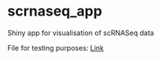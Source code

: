 # scrnaseq_app
Shiny app for visualisation of scRNASeq data

File for testing purposes: [Link](https://owncloud.gwdg.de/index.php/s/rRawkhIOVe1T5qi)
